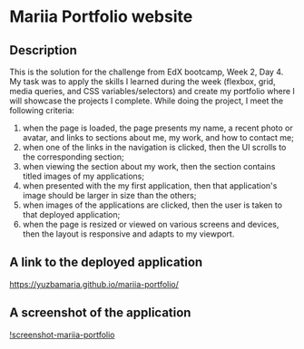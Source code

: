 # Mariia Portfolio website

## Description
This is the solution for the challenge from EdX bootcamp, Week 2, Day 4. 
My task was to apply the skills I learned during the week (flexbox, grid, media queries, and CSS variables/selectors) and create my portfolio where I will showcase the projects I complete. While doing the project, I meet the following criteria: 

1. when the page is loaded, the page presents my name, a recent photo or avatar, and links to sections about me, my work, and how to contact me;
2. when one of the links in the navigation is clicked, then the UI scrolls to the corresponding section;
3. when viewing the section about my work, then the section contains titled images of my applications;
4. when presented with the my first application, then that application's image should be larger in size than the others;
5. when images of the applications are clicked, then the user is taken to that deployed application;
6. when the page is resized or viewed on various screens and devices, then the layout is responsive and adapts to my viewport.

## A link to the deployed application 
https://yuzbamaria.github.io/mariia-portfolio/ 

## A screenshot of the application
[!screenshot-mariia-portfolio](images/mariia-portfolio-screenshot.png)
